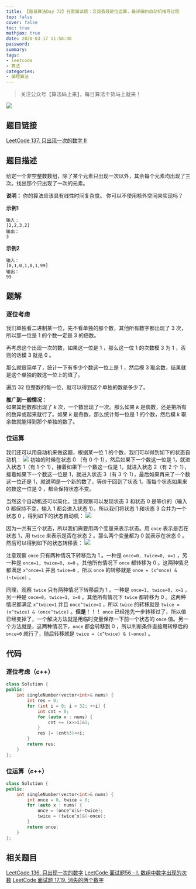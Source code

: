 ```yaml
---
title: 【每日算法Day 72】谷歌面试题：又双叒叕是位运算，最详细的自动机推导过程
top: false
cover: false
toc: true
mathjax: true
date: 2020-03-17 11:58:40
password:
summary:
tags:
- leetcode
- 算法
categories:
- 编程算法
---
```


> 关注公众号【算法码上来】，每日算法干货马上就来！

![](/medias/contact.jpg)

## 题目链接
[LeetCode 137. 只出现一次的数字 II](https://leetcode-cn.com/problems/single-number-ii/ "LeetCode 137. 只出现一次的数字 II")

## 题目描述
给定一个非空整数数组，除了某个元素只出现一次以外，其余每个元素均出现了三次。找出那个只出现了一次的元素。

**说明：** 
你的算法应该具有线性时间复杂度。 你可以不使用额外空间来实现吗？


**示例1**
```text
输入：
[2,2,3,2]
输出：
3
```

**示例2**
```text
输入：
[0,1,0,1,0,1,99]
输出：
99
```

## 题解
### 逐位考虑
我们单独看二进制某一位，先不看单独的那个数，其他所有数字都出现了 3 次，所以那一位是 1 的个数一定是 3 的倍数。

再考虑这个出现一次的数，如果这一位是 1 ，那么这一位 1 的次数模 3 为 1 ，否则的话模 3 就是 0 。

那么就很简单了，统计一下有多少个数这一位上是 1 ，然后模 3 取余数，结果就是这个单独的数这一位上的值了。

遍历 32 位整数的每一位，就可以得到这个单独的数是多少了。

**推广到一般情况：**  
如果其他数都出现了 $k$ 次，一个数出现了一次。那么如果 $k$ 是偶数，还是把所有的数异或起来就行了。如果 $k$ 是奇数，那么统计每一位是 1 的个数，然后模 $k$ 取余数就能得到那个单独的数了。

### 位运算
我们还可以用自动机来做这题，根据某一位 1 的个数，我们可以得到如下的状态自动机：
![](1.png)
初始的时候在状态 0 （有 0 个 1），然后如果下一个数这一位是 1，就进入状态 1（有 1 个 1），接着如果下一个数这一位是 1，就进入状态 2（有 2 个 1），接着如果下一个数这一位是 1，就进入状态 3（有 3 个 1），最后如果再来了一个数这一位还是 1，就说明是一个新的数了，等价于回到了状态 1。而每个状态如果来的数这一位是 0 ，都会保持状态不变。

当然这个自动机还可以简化，注意观察可以发现状态 3 和状态 0 是等价的（输入 0 都保持不变，输入 1 都会进入状态 1）。所以我们将状态 1 和状态 3 合并为一个状态 0 ，得到如下的状态自动机：
![](2.jpg)

因为一共有三个状态，所以我们需要用两个变量来表示状态。用 `once` 表示是否在状态 1，用 `twice` 来表示是否在状态 2 。那么两个变量都为 0 就表示在状态 0 。然后可以得到如下的状态转移表：
![](3.jpg)

注意观察 `once` 只有两种情况下转移后为 1 。一种是 `once=0, twice=0, x=1` ，另一种是 `once=1, twice=0, x=0` 。其他所有情况下 `once` 都转移为 0 。这两种情况都满足 `x^once=1` 并且 `twice=0` ，所以 `once` 的转移就是 `once = (x^once) & (~twice)` 。

同理，观察 `twice` 只有两种情况下转移后为 1 。一种是 `once=1, twice=0, x=1` ，另一种是 `once=0, twice=1, x=0` 。其他所有情况下 `twice` 都转移为 0 。这两种情况都满足 `x^twice=1` 并且 `once^twice=1` ，所以 `twice` 的转移就是 `twice = (x^twice) & (once^twice)` 。**但是**！！！ `once` 已经抢先一步转移过了，所以值已经变掉了，一个解决方法就是用临时变量保存一下前一个状态的 `once` 值。另一个方法就是，这两种情况下，`once` 都会转移到 0 ，所以判断条件直接用转移后的 `once=0` 就行了，随后转移就是 `twice = (x^twice) & (~once)` 。

## 代码
### 逐位考虑（c++）
```cpp
class Solution {
public:
    int singleNumber(vector<int>& nums) {
        int res = 0;
        for (int i = 0; i < 32; ++i) {
            int cnt = 0;
            for (auto x : nums) {
                cnt += (x>>i)&1;
            }
            res |= (cnt%3)<<i;
        }
        return res;
    }
};
```

### 位运算（c++）
```cpp
class Solution {
public:
    int singleNumber(vector<int>& nums) {
        int once = 0, twice = 0;
        for (auto x : nums) {
            once = (once^x)&(~twice);
            twice = (twice^x)&(~once);
        }
        return once;
    }
};
```

## 相关题目
[LeetCode 136. 只出现一次的数字](https://leetcode-cn.com/problems/single-number/ "LeetCode 136. 只出现一次的数字")
[LeetCode 面试题56 - I. 数组中数字出现的次数](https://leetcode-cn.com/problems/shu-zu-zhong-shu-zi-chu-xian-de-ci-shu-lcof/ "LeetCode 面试题56 - I. 数组中数字出现的次数")
[LeetCode 面试题 17.19. 消失的两个数字](https://leetcode-cn.com/problems/missing-two-lcci/ "LeetCode 面试题 17.19. 消失的两个数字")